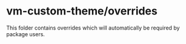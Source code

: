 # vm-custom-theme/overrides

This folder contains overrides which will automatically be required by package users.
